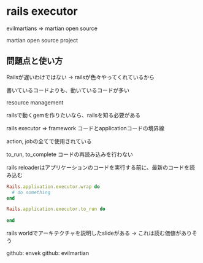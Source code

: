 # rails executor

evilmartians
=> martian open source

martian open source project

## 問題点と使い方

Railsが遅いわけではない -> railsが色々やってくれているから

書いているコードよりも、動いているコードが多い

resource management

railsで動くgemを作りたいなら、railsを知る必要がある

rails executor
=> framework コードとapplicationコードの境界線

action, jobの全てで使用されている

to_run, to_complete
コードの再読み込みを行わない

rails reloaderはアプリケーションのコードを実行する前に、最新のコードを読み込む

```ruby
Rails.applivation.executor.wrap do
  # do something
end
```

```ruby
Rails.application.executor.to_run do
  
end
```

rails worldでアーキテクチャを説明したslideがある
-> これは読む価値がありそう

github: envek
github: evilmartian
